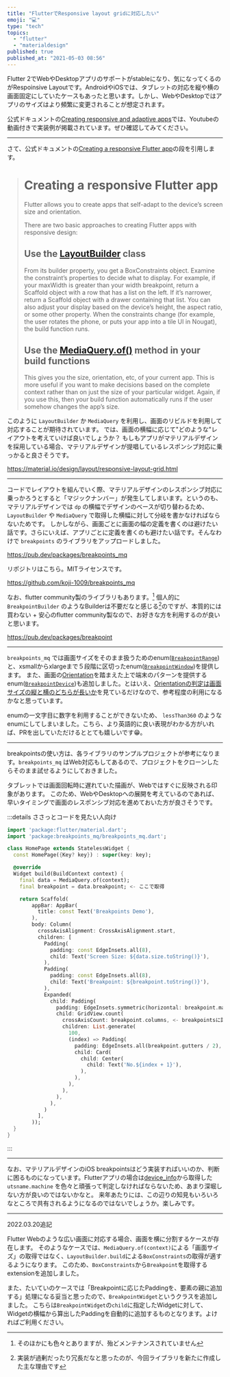 ```yaml
---
title: "FlutterでResponsive layout gridに対応したい"
emoji: "💻"
type: "tech"
topics:
  - "flutter"
  - "materialdesign"
published: true
published_at: "2021-05-03 08:56"
---
```


Flutter 2でWebやDesktopアプリのサポートがstableになり、気になってくるのがRespoinsive Layoutです。AndroidやiOSでは、タブレットの対応を縦や横の画面固定にしていたケースもあったと思います。しかし、WebやDesktopではアプリのサイズはより頻繁に変更されることが想定されます。

公式ドキュメントの[Creating responsive and adaptive apps](https://flutter.dev/docs/development/ui/layout/adaptive-responsive)では、Youtubeの動画付きで実装例が掲載されています。ぜひ確認してみてください。

---

さて、公式ドキュメントの[Creating a responsive Flutter app](https://flutter.dev/docs/development/ui/layout/adaptive-responsive#creating-a-responsive-flutter-app)の段を引用します。

> # Creating a responsive Flutter app
> 
> Flutter allows you to create apps that self-adapt to the device’s screen size and orientation.
> 
> There are two basic approaches to creating Flutter apps with responsive design:
> 
> ## Use the [LayoutBuilder](https://api.flutter.dev/flutter/widgets/LayoutBuilder-class.html) class
> From its builder property, you get a BoxConstraints object. Examine the constraint’s properties to decide what to display. For example, if your maxWidth is greater than your width breakpoint, return a Scaffold object with a row that has a list on the left. If it’s narrower, return a Scaffold object with a drawer containing that list. You can also adjust your display based on the device’s height, the aspect ratio, or some other property. When the constraints change (for example, the user rotates the phone, or puts your app into a tile UI in Nougat), the build function runs.
> 
> ## Use the [MediaQuery.of()](https://api.flutter.dev/flutter/widgets/MediaQuery/of.html) method in your build functions
> This gives you the size, orientation, etc, of your current app. This is more useful if you want to make decisions based on the complete context rather than on just the size of your particular widget. Again, if you use this, then your build function automatically runs if the user somehow changes the app’s size.

このように `LayoutBuilder` か `MediaQuery` を利用し、画面のリビルドを利用して対応することが期待されています。
では、画面の横幅に応じて"どのような"レイアウトを考えていけば良いでしょうか？ もしもアプリがマテリアルデザインを採用している場合、マテリアルデザインが提唱しているレスポンシブ対応に乗っかると良さそうです。

https://material.io/design/layout/responsive-layout-grid.html

---

コードでレイアウトを組んでいく際、マテリアルデザインのレスポンシブ対応に乗っかろうとすると「マジックナンバー」が発生してしまいます。というのも、マテリアルデザインでは `dp` の横幅でデザインのベースが切り替わるため、`LayoutBuilder` や `MediaQuery` で取得した横幅に対して分岐を書かなければならないためです。
しかしながら、画面ごとに画面の幅の定義を書くのは避けたい話です。さらにいえば、アプリごとに定義を書くのも避けたい話です。そんなわけで `breakpoints` のライブラリをアップロードしました。

https://pub.dev/packages/breakpoints_mq

リポジトリはこちら。MITライセンスです。

https://github.com/koji-1009/breakpoints_mq

なお、flutter community製のライブラリもあります。[^1]
個人的に `BreakpointBuilder` のようなBuilderは不要だなと感じる[^2]のですが、本質的には買わない + 安心のflutter community製なので、お好きな方を利用するのが良いと思います。

https://pub.dev/packages/breakpoint

---

`breakpoints_mq` では画面サイズをそのまま扱うためのenum([`BreakpointRange`](https://github.com/koji-1009/breakpoints_mq/blob/1.1.0/lib/src/breakpoints_enum.dart#L5))と、xsmallからxlargeまで５段階に区切ったenum([`BreakpointWindow`](https://github.com/koji-1009/breakpoints_mq/blob/1.1.0/lib/src/breakpoints_enum.dart#L51))を提供します。
また、画面の[Orientation](https://api.flutter.dev/flutter/widgets/Orientation-class.html)を踏まえた上で端末のパターンを提供するenum([`BreakpointDevice`](https://github.com/koji-1009/breakpoints_mq/blob/1.1.0/lib/src/breakpoints_enum.dart#L78))も追加しました。とはいえ、[Orientationの判定は画面サイズの縦と横のどちらが長いか](https://github.com/flutter/flutter/blob/2.0.0/packages/flutter/lib/src/widgets/media_query.dart#L370)を見ているだけなので、参考程度の利用になるかなと思っています。

enumの一文字目に数字を利用することができないため、 `lessThan360` のようなenumにしてしまいました。こちら、より英語的に良い表現がわかる方がいれば、PRを出していただけるととても嬉しいです😁。

---

breakpointsの使い方は、各ライブラリのサンプルプロジェクトが参考になります。`breakpoints_mq` はWeb対応もしてあるので、プロジェクトをクローンしたらそのまま試せるようにしておきました。

タブレットでは画面回転時に遅れていた描画が、Webではすぐに反映される印象があります。
このため、WebやDesktopへの展開を考えているのであれば、早いタイミングで画面のレスポンシブ対応を進めておいた方が良さそうです。

:::details ささっとコードを見たい人向け

```dart
import 'package:flutter/material.dart';
import 'package:breakpoints_mq/breakpoints_mq.dart';

class HomePage extends StatelessWidget {
  const HomePage({Key? key}) : super(key: key);

  @override
  Widget build(BuildContext context) {
    final data = MediaQuery.of(context);
    final breakpoint = data.breakpoint; <- ここで取得

    return Scaffold(
        appBar: AppBar(
          title: const Text('Breakpoints Demo'),
        ),
        body: Column(
          crossAxisAlignment: CrossAxisAlignment.start,
          children: [
            Padding(
              padding: const EdgeInsets.all(8),
              child: Text('Screen Size: ${data.size.toString()}'),
            ),
            Padding(
              padding: const EdgeInsets.all(8),
              child: Text('Breakpoint: ${breakpoint.toString()}'),
            ),
            Expanded(
              child: Padding(
                padding: EdgeInsets.symmetric(horizontal: breakpoint.margins / 2), <- breakpointsに記載されていたmargins
                child: GridView.count(
                  crossAxisCount: breakpoint.columns, <- breakpointsに記載されているグリッドの数
                  children: List.generate(
                    100,
                    (index) => Padding(
                      padding: EdgeInsets.all(breakpoint.gutters / 2), <- breakpointsに記載されていたgutters
                      child: Card(
                        child: Center(
                          child: Text('No.${index + 1}'),
                        ),
                      ),
                    ),
                  ),
                ),
              ),
            )
          ],
        ));
  }
}
```

:::

---

なお、マテリアルデザインのiOS breakpointsはどう実装すればいいのか、判断に困るものになっています。Flutterアプリの場合は[device_info](https://pub.dev/packages/device_info)から取得した `utsname.machine` を色々と頑張って判定しなければならないため、あまり深堀しない方が良いのではないかなと。
来年あたりには、この辺りの知見もいろいろなところで共有されるようになるのではないでしょうか。楽しみです。

---

2022.03.20追記

Flutter Webのような広い画面に対応する場合、画面を横に分割するケースが存在します。
そのようなケースでは、`MediaQuery.of(context)`による「画面サイズ」の取得ではなく、`LayoutBuilder.build`による`BoxConstraints`の取得が適するようになります。
このため、`BoxConstraints`から`Breakpoint`を取得するextensionを追加しました。

また、たいていのケースでは「Breakpointに応じたPaddingを、要素の親に追加する」処理になる妥当と思ったので、`BreakpointWidget`というクラスを追加しました。
こちらは`BreakpointWidget`の`child`に指定したWidgetに対して、Widgetの横幅から算出したPaddingを自動的に追加するものとなります。よければご利用ください。

[^1]: そのほかにも色々とありますが、殆どメンテナンスされていません
[^2]: 実装が過剰だったり冗長だなと思ったのが、今回ライブラリを新たに作成した主な理由です